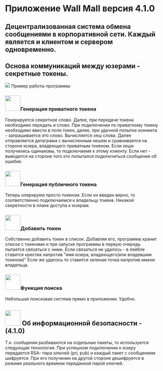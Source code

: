 
<h1 allign=center>Приложение Wall Mall версия 4.1.0</h1>
<h2 allign=center>Децентрализованная система обмена сообщениями в корпоративной сети. Каждый является и клиентом и сервером одновременно.</h2>

<h2>Основа коммуникаций между юзерами - секретные токены. </h2>

<img src ="https://github.com/JuneSunAt7/WallMall/assets/63651740/8338e3d3-398d-4183-94b1-b6722854b2fb"> Пример работы программы </img>

<h3><img src="https://media.giphy.com/media/58F3I3toCjPDcycntX/giphy.gif" width="50px"/>Генерация приватного токена  </h3>
Генерируется секретное слово. Далее, при передаче токена необходимо передать и слово.
При подключении по приватному токену необходимо ввести в поле токен, далее, при удачной попытке коннекта - запрашивается это слово. Вычисляется хеш слова.
Далее отправляется детаграма с вычисленным хешем и сравнивается на стороне юзера, владеющего приватным токеном. Если хеши получились одинаковы,
то подключаемя к этому клиенту. Если нет - выводится на стороне того кто попытался подключиться сообщение об ошибке.
<h3> <img src="https://media.giphy.com/media/ddZXIrimeaXY0xclfC/giphy.gif" width="50px"/>Генерация публичного токена </h3>

Теперь оперируем просто токеном. Если он введен верно, то соответственно подключаемся к владельцу токена. Никакой секретности в плане доступа к юзерам.

<h3> <img src="https://media.giphy.com/media/cfy8ntXh9xLoOU4Hbd/giphy.gif" width="50px"/>Добавить токен </h3>

Собственно добавить токен в список. Добавляя его, программа хранит список с токенами и при запуске программы в первую очередь пытается связаться с ними. 
Если связаться не удалось - в лейбле ставится крестик напротив "имя юзера, владеющего(или владевшим токеном)"
Если же удалось то ставится зеленая точка напротив имени владельца.

<h3> <img src="https://media.giphy.com/media/NnSFnC428LRHaxUNzj/giphy.gif" width="50px"/>Функция поиска </h3>

 Небольшая поисковая система прямо в приложении. Удобно.


<h2><img src="https://media.giphy.com/media/IzLOkxWYZJQacKuUFn/giphy.gif" width="50px"/> Об информационной безопасности - (4.1.0)</h2>
 

Т.к. сообщения разбиваются на отдельные пакеты, то используется следующая технология. При  успешном подключении к юзеру передается RSA- пара ключей (pri, pub)
и каждый пакет с сообщением шифруется. При его получении на другой стороне дешифруется в режиме реального времени переданной парой ключей.
